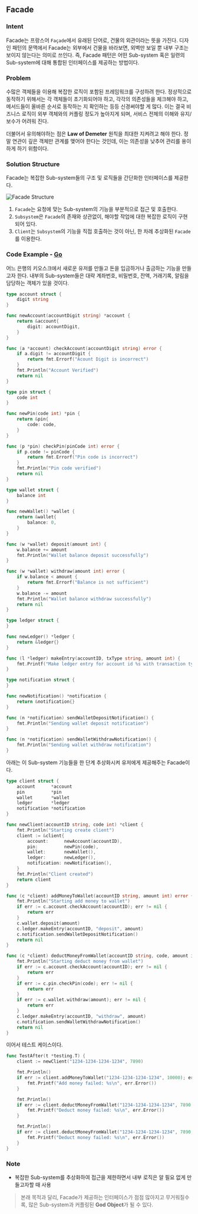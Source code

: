 ## Facade

### Intent

Facade는 프랑스어 `Façade`에서 유래된 단어로, 건물의 외관이라는 뜻을 가진다. 디자인 패턴의 문맥에서 Facade는 외부에서 건물을 바라보면,  외벽만 보일 뿐 내부 구조는 보이지 않는다는 의미로 쓰인다. 즉, Facade 패턴은 어떤 Sub-system 혹은 일련의 Sub-system에 대해 통합된 인터페이스를 제공하는 방법이다.

### Problem

수많은 객체들을 이용해 복잡한 로직이 포함된 프레임워크를 구성하려 한다. 정상적으로 동작하기 위해서는 각 객체들이 초기화되어야 하고, 각각의 의존성들을 체크해야 하고, 메서드들이 올바른 순서로 동작하는 지 확인하는 등등 신경써야할 게 많다. 이는 결국 비즈니스 로직이 외부 객체와의 커플링 정도가 높아지게 되며, 서비스 전체의 이해와 유지/보수가 어려워 진다.

더불어서 유의해야하는 점은 **Law of Demeter** 원칙을 최대한 지켜려고 해야 한다. 정말 연관이 깊은 객체만 관계를 맺어야 한다는 것인데, 이는 의존성을 낮추어 관리를 용이하게 하기 위함이다.

### Solution Structure

Facade는 복잡한 Sub-system들의 구조 및 로직들을 간단화한 인터페이스를 제공한다.

![Facade Structure[^1]](images/facade-structure.png)

1. `Facade`는 요청에 맞는 Sub-system의 기능을 부분적으로 접근 및 호출한다.
2. `Subsystem`은 `Facade`의 존재와 상관없이, 해야할 작업에 대한 복잡한 로직이 구현되어 있다.
3. `Client`는 `Subsystem`의 기능을 직접 호출하는 것이 아닌, 한 차례 추상화된 `Facade`를 이용한다.

### Code Example - [Go](https://github.com/joonparkhere/records/tree/main/design-pattern/project/hello-structural-pattern/facade)

어느 은행의 키오스크에서 새로운 유저를 만들고 돈을 입금하거나 출금하는 기능을 만들고자 한다. 내부의 Sub-system들은 대략 계좌번호, 비밀번호, 잔액, 거래기록, 알림을 담당하는 객체가 있을 것이다.

```go
type account struct {
	digit string
}

func newAccount(accountDigit string) *account {
	return &account{
		digit: accountDigit,
	}
}

func (a *account) checkAccount(accountDigit string) error {
	if a.digit != accountDigit {
		return fmt.Errorf("Acount Digit is incorrect")
	}
	fmt.Println("Account Verified")
	return nil
}
```

```go
type pin struct {
	code int
}

func newPin(code int) *pin {
	return &pin{
		code: code,
	}
}

func (p *pin) checkPin(pinCode int) error {
	if p.code != pinCode {
		return fmt.Errorf("Pin code is incorrect")
	}
	fmt.Println("Pin code verified")
	return nil
}
```

```go
type wallet struct {
	balance int
}

func newWallet() *wallet {
	return &wallet{
		balance: 0,
	}
}

func (w *wallet) deposit(amount int) {
	w.balance += amount
	fmt.Println("Wallet balance deposit successfully")
}

func (w *wallet) withdraw(amount int) error {
	if w.balance < amount {
		return fmt.Errorf("Balance is not sufficient")
	}
	w.balance -= amount
	fmt.Println("Wallet balance withdraw successfully")
	return nil
}
```

```go
type ledger struct {
}

func newLedger() *ledger {
	return &ledger{}
}

func (l *ledger) makeEntry(accountID, txType string, amount int) {
	fmt.Printf("Make ledger entry for account id %s with transaction type %s for amount %d\n", accountID, txType, amount)
}
```

```go
type notification struct {
}

func newNotification() *notification {
	return &notification{}
}

func (n *notification) sendWalletDepositNotification() {
	fmt.Println("Sending wallet deposit notification")
}

func (n *notification) sendWalletWithdrawNotification() {
	fmt.Println("Sending wallet withdraw notification")
}
```

아래는 이 Sub-system 기능들을 한 단계 추상화시켜 유저에게 제공해주는 Facade이다.

```go
type client struct {
	account      *account
	pin          *pin
	wallet       *wallet
	ledger       *ledger
	notification *notification
}

func newClient(accountID string, code int) *client {
	fmt.Println("Starting create client")
	client := &client{
		account:      newAccount(accountID),
		pin:          newPin(code),
		wallet:       newWallet(),
		ledger:       newLedger(),
		notification: newNotification(),
	}
	fmt.Println("Client created")
	return client
}

func (c *client) addMoneyToWallet(accountID string, amount int) error {
	fmt.Println("Starting add money to wallet")
	if err := c.account.checkAccount(accountID); err != nil {
		return err
	}
	c.wallet.deposit(amount)
	c.ledger.makeEntry(accountID, "deposit", amount)
	c.notification.sendWalletDepositNotification()
	return nil
}

func (c *client) deductMoneyFromWallet(accountID string, code, amount int) error {
	fmt.Println("Starting deduct money from wallet")
	if err := c.account.checkAccount(accountID); err != nil {
		return err
	}
	if err := c.pin.checkPin(code); err != nil {
		return err
	}
	if err := c.wallet.withdraw(amount); err != nil {
		return err
	}
	c.ledger.makeEntry(accountID, "withdraw", amount)
	c.notification.sendWalletWithdrawNotification()
	return nil
}
```

이어서 테스트 케이스이다.

```go
func TestAfter(t *testing.T) {
	client := newClient("1234-1234-1234-1234", 7890)

	fmt.Println()
	if err := client.addMoneyToWallet("1234-1234-1234-1234", 10000); err != nil {
		fmt.Printf("Add money failed: %s\n", err.Error())
	}

	fmt.Println()
	if err := client.deductMoneyFromWallet("1234-1234-1234-1234", 7890, 5000); err != nil {
		fmt.Printf("Deduct money failed: %s\n", err.Error())
	}

	fmt.Println()
	if err := client.deductMoneyFromWallet("1234-1234-1234-1234", 7890, 10000); err != nil {
		fmt.Printf("Deduct money failed: %s\n", err.Error())
	}
}
```

### Note

- 복잡한 Sub-system를 추상화하여 접근을 제한하면서 내부 로직은 알 필요 없게 만들고자할 때 사용

> 본래 목적과 달리, Facade가 제공하는 인터페이스가 점점 많아지고 무거워질수록, 많은 Sub-system과 커플링된 **God Object**가 될 수 있다.

[^1]: [Facade Origin](https://refactoring.guru/design-patterns/facade)

